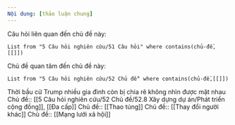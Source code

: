 ```yaml
---
Nội dung: [thảo luận chung]
---
```


Câu hỏi liên quan đến chủ đề này:
```dataview
List from "5 Câu hỏi nghiên cứu/51 Câu hỏi" where contains(chủ-đề,[[]]) 
```

Chủ đề quan tâm đến chủ đề này:
```dataview
List from "5 Câu hỏi nghiên cứu/52 Chủ đề" where contains(chủ-đề,[[]]) 
```

Thời bầu cử Trump nhiều gia đình còn bị chia rẽ không nhìn được mặt nhau
Chủ đề:: [[5 Câu hỏi nghiên cứu/52 Chủ đề/52.8 Xây dựng dự án/Phát triển cộng đồng]], [[Đa cấp]] 
Chủ đề:: [[Thao túng]]
Chủ đề:: [[Thay đổi người khác]]
Chủ đề:: [[Mạng lưới xã hội]]

